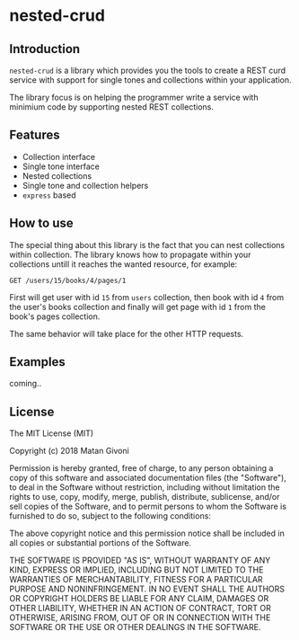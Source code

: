# nested-crud

## Introduction

`nested-crud` is a library which provides you the tools to create a REST curd service with support for single tones and collections within your application.

The library focus is on helping the programmer write a service with minimium code by supporting nested REST collections.

## Features

* Collection interface 
* Single tone interface
* Nested collections
* Single tone and collection helpers
* `express` based

## How to use

The special thing about this library is the fact that you can nest collections within collection. The library knows how to propagate within your collections untill it reaches the wanted resource, for example:

```
GET /users/15/books/4/pages/1
```

First will get user with id `15` from `users` collection, then book with id `4` from the user's books collection and finally will get page with id `1` from the book's pages collection.

The same behavior will take place for the other HTTP requests.

## Examples

coming..

## License

The MIT License (MIT)

Copyright (c) 2018 Matan Givoni

Permission is hereby granted, free of charge, to any person obtaining a copy of this software and associated documentation files (the "Software"), to deal in the Software without restriction, including without limitation the rights to use, copy, modify, merge, publish, distribute, sublicense, and/or sell copies of the Software, and to permit persons to whom the Software is furnished to do so, subject to the following conditions:

The above copyright notice and this permission notice shall be included in all copies or substantial portions of the Software.

THE SOFTWARE IS PROVIDED "AS IS", WITHOUT WARRANTY OF ANY KIND, EXPRESS OR IMPLIED, INCLUDING BUT NOT LIMITED TO THE WARRANTIES OF MERCHANTABILITY, FITNESS FOR A PARTICULAR PURPOSE AND NONINFRINGEMENT. IN NO EVENT SHALL THE AUTHORS OR COPYRIGHT HOLDERS BE LIABLE FOR ANY CLAIM, DAMAGES OR OTHER LIABILITY, WHETHER IN AN ACTION OF CONTRACT, TORT OR OTHERWISE, ARISING FROM, OUT OF OR IN CONNECTION WITH THE SOFTWARE OR THE USE OR OTHER DEALINGS IN THE SOFTWARE.
